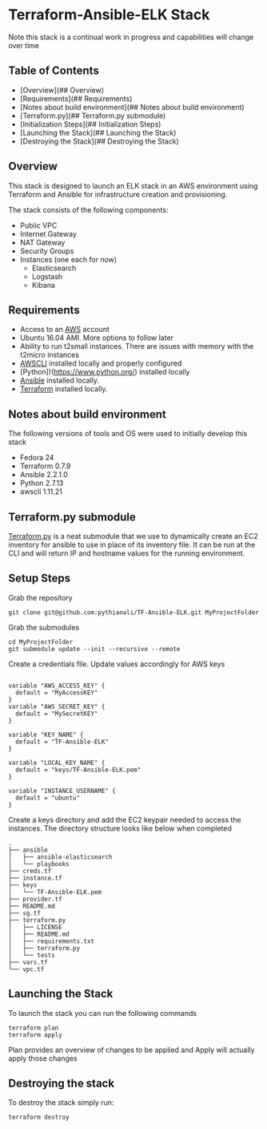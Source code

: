 # Terraform-Ansible-ELK Stack

Note this stack is a continual work in progress and capabilities will change over time

## Table of Contents
* [Overview](## Overview)
* [Requirements](## Requirements)
* [Notes about build environment](## Notes about build environment)
* [Terraform.py](## Terraform.py submodule)
* [Initialization Steps](## Initialization Steps)
* [Launching the Stack](## Launching the Stack)
* [Destroying the Stack](## Destroying the Stack)

## Overview

This stack is designed to launch an ELK stack in an AWS environment using Terraform and Ansible for infrastructure creation and provisioning.  

The stack consists of the following components:

* Public VPC
* Internet Gateway
* NAT Gateway
* Security Groups
* Instances (one each for now)
  * Elasticsearch
  * Logstash
  * Kibana

## Requirements

* Access to an [AWS](https://aws.amazon.com/) account
* Ubuntu 16.04 AMI.  More options to follow later
* Ability to run t2small instances. There are issues with memory with the t2micro instances
* [AWSCLI](https://aws.amazon.com/cli/) installed locally and properly configured
* [Python])(https://www.python.org/) installed locally
* [Ansible](http://docs.ansible.com/ansible/intro_installation.html) installed locally.  
* [Terraform](https://www.terraform.io/intro/getting-started/install.html) installed locally.

## Notes about build environment

The following versions of tools and OS were used to initially develop this stack
* Fedora 24
* Terraform 0.7.9
* Ansible 2.2.1.0
* Python 2.7.13
* awscli 1.11.21

## Terraform.py submodule

[Terraform.py](https://github.com/ciscocloud/terraform.py) is a neat submodule that we use to dynamically create an EC2 inventory for ansible to use in place of its inventory file.  It can be run at the CLI and will return IP and hostname values for the running environment.

## Setup Steps

Grab the repository
```
git clone git@github.com:pythianali/TF-Ansible-ELK.git MyProjectFolder
```
Grab the submodules
```
cd MyProjectFolder
git submodule update --init --recursive --remote
```
Create a credentials file.  Update values accordingly for AWS keys
```

variable "AWS_ACCESS_KEY" {
  default = "MyAccessKEY"
}
variable "AWS_SECRET_KEY" {
  default = "MySecretKEY"
}

variable "KEY_NAME" {
  default = "TF-Ansible-ELK"
}

variable "LOCAL_KEY_NAME" {
  default = "keys/TF-Ansible-ELK.pem"
}

variable "INSTANCE_USERNAME" {
  default = "ubuntu"
}

```
Create a keys directory and add the EC2 keypair needed to access the instances.  The directory structure looks like below when completed

```
.
├── ansible
│   ├── ansible-elasticsearch
│   └── playbooks
├── creds.tf
├── instance.tf
├── keys
│   └── TF-Ansible-ELK.pem
├── provider.tf
├── README.md
├── sg.tf
├── terraform.py
│   ├── LICENSE
│   ├── README.md
│   ├── requirements.txt
│   ├── terraform.py
│   └── tests
├── vars.tf
└── vpc.tf

```

## Launching the Stack

To launch the stack you can run the following commands

```
terraform plan  
terraform apply
```
Plan provides an overview of changes to be applied and Apply will actually apply those changes

## Destroying the stack

To destroy the stack simply run:

```
terraform destroy
```
